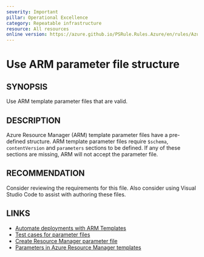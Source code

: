 ```yaml
---
severity: Important
pillar: Operational Excellence
category: Repeatable infrastructure
resource: All resources
online version: https://azure.github.io/PSRule.Rules.Azure/en/rules/Azure.Template.ParameterFile/
---
```


# Use ARM parameter file structure

## SYNOPSIS

Use ARM template parameter files that are valid.

## DESCRIPTION

Azure Resource Manager (ARM) template parameter files have a pre-defined structure.
ARM template parameter files require `$schema`, `contentVersion` and `parameters` sections to be defined.
If any of these sections are missing, ARM will not accept the parameter file.

## RECOMMENDATION

Consider reviewing the requirements for this file.
Also consider using Visual Studio Code to assist with authoring these files.

## LINKS

- [Automate deployments with ARM Templates](https://docs.microsoft.com/azure/architecture/framework/devops/automation-infrastructure#automate-deployments-with-arm-templates)
- [Test cases for parameter files](https://docs.microsoft.com/azure/azure-resource-manager/templates/parameter-file-test-cases)
- [Create Resource Manager parameter file](https://docs.microsoft.com/azure/azure-resource-manager/templates/parameter-files)
- [Parameters in Azure Resource Manager templates](https://docs.microsoft.com/azure/azure-resource-manager/templates/template-parameters)
